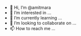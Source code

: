 - 👋 Hi, I’m @amitmara
- 👀 I’m interested in ...
- 🌱 I’m currently learning ...
- 💞️ I’m looking to collaborate on ...
- 📫 How to reach me ...

<!---
amitmara/amitmara is a ✨ special ✨ repository because its `README.md` (this file) appears on your GitHub profile.
You can click the Preview link to take a look at your changes.
--->
